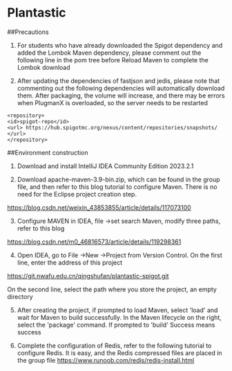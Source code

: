 # Plantastic

##Precautions

1. For students who have already downloaded the Spigot dependency and added the Lombok Maven dependency, please comment out the following line in the pom tree before Reload Maven to complete the Lombok download

2. After updating the dependencies of fastjson and jedis, please note that commenting out the following dependencies will automatically download them. After packaging, the volume will increase, and there may be errors when PlugmanX is overloaded, so the server needs to be restarted

```
<repository>
<id>spigot-repo</id>
<url> https://hub.spigotmc.org/nexus/content/repositories/snapshots/ </url>
</repository>
```

##Environment construction

1. Download and install IntelliJ IDEA Community Edition 2023.2.1

2. Download apache-maven-3.9-bin.zip, which can be found in the group file, and then refer to this blog tutorial to configure Maven. There is no need for the Eclipse project creation step.

https://blog.csdn.net/weixin_43853855/article/details/117073100

3. Configure MAVEN in IDEA, file ->set search Maven, modify three paths, refer to this blog

https://blog.csdn.net/m0_46816573/article/details/119298361

4. Open IDEA, go to File ->New ->Project from Version Control. On the first line, enter the address of this project

https://git.nwafu.edu.cn/qingshufan/plantastic-spigot.git

On the second line, select the path where you store the project, an empty directory

5. After creating the project, if prompted to load Maven, select 'load' and wait for Maven to build successfully. In the Maven lifecycle on the right, select the 'package' command. If prompted to 'build'
   Success means success

6. Complete the configuration of Redis, refer to the following tutorial to configure Redis. It is easy, and the Redis compressed files are placed in the group file
   https://www.runoob.com/redis/redis-install.html
